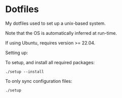 # Dotfiles

My dotfiles used to set up a unix-based system.

Note that the OS is automatically inferred at run-time.

If using Ubuntu, requires version >= 22.04.

Setting up:

To setup, and install all required packages:

```
./setup --install
```

To only sync configuration files:

```
./setup 
```
